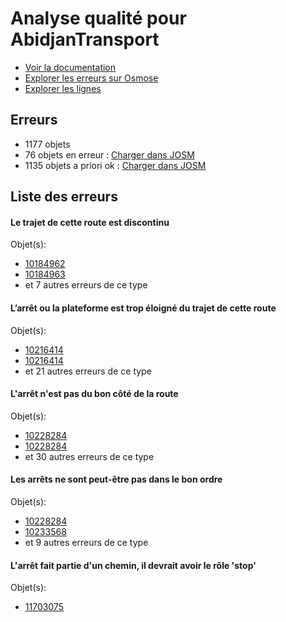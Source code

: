 # Analyse qualité pour AbidjanTransport
- [Voir la documentation](https://wiki.openstreetmap.org/wiki/FR:WikiProject_C%C3%B4te_d'Ivoire/Transport_Abidjan)
- [Explorer les erreurs sur Osmose](http://osmose.openstreetmap.fr/fr/errors/?country=ivory_coast&item=9014,1260,2140)
- [Explorer les lignes](https://jungle-bus.github.io/unroll/?project=Abidjan)


## Erreurs
- 1177 objets
- 76 objets en erreur : [Charger dans JOSM](http://localhost:8111/load_object?relation_members=true&objects=r10184962,r10184963,r10185123,r10216414,r10216414,r10228284,r10228284,r10228284,r10228284,r10228284,r10228284,r10228284,r10228284,r10228284,r10228284,r10228284,r10228284,r10228284,r10228284,r10228284,r10228284,r10228284,r10228284,r10228284,r10228284,r10228284,r10228284,r10228284,r10228284,r10228284,r10228284,r10228284,r10233568,r10235486,r10235486,r10240675,r10240913,r10240913,r10241380,r10241607,r10241608,r10260867,r10271255,r10286585,r10289375,r10290875,r10290875,r10291017,r10300150,r10301547,r10301547,r10408668,r10408693,r10412423,r10460655,r10460656,r10460656,r10465033,r11539786,r11578621,r11589208,r11592495,r11592496,r11592957,r11592958,r11597454,r11702590,r11702771,r11703075,r11703075,r11703169,r11703221,r11703302,r11703302,r13531847,r13531848)
- 1135 objets a priori ok : [Charger dans JOSM](http://localhost:8111/load_object?relation_members=true&objects=r10464893,r10465035,r10246667,r10246746,r10247975,r10211655,r10235280,r10271257,r10286458,r10286236,r10279858,r10233569,r10408939,r10237485,r10216288,r10290876,r10290233,r10289989,r10213167,r10395065,r10395178,r10395136,r10192143,r10248235,r10187611,r10228020,r5985016,r10201145,r10241119,r10231465,r10232988,r10240686,r10270789,r10190159,r9589447,r10228047,r10301060,r10265827,r10230294,r10192153,r10261637,r10225666,r10257679,r10241609,r10234049,r10266646,r10212293,r10235433,r10301478,r10212448,r10266864,r10267036,r10270241,r10270989,r10241430,r10241191,r10173635,r10199868,r10213431,r10265924,r10206969,r10220180,r10220245,r10187867,r10256311,r10212284,r10301548,r10191924,r10271088,r10256167,r10246874,r10246195,r10206110,r10228332,r10216195,r10228894,r10215677,r10247373,r10190354,r10241995,r10247522,r10228286,r10241381,r10289376,r10260743,r10238035,r10228640,r10229775,r10211372,r10200077,r10291303,r10261222,r10211824,r10087961,r10220807,r10206986,r10300549,r10289749,r10240809,r10281561,r10282981,r10283602,r10283796,r10228996,r10215413,r10286821,r10280602,r10228832,r10434093,r10285983,r10286387,r10361922,r10286586,r10397199,r10397090,r10189319,r10215245,r10391644,r10394941,r10179435,r10184139,r10184730,r10184964,r10185142,r10185406,r10460517,r10461307,r11600997,r11604247,r11702772,r13421219,r13487772,r13487952,r13488047,r13489593,r13493717,r13494776,r13495195,r13496911,r13497450,r13497827,r13498052,r13498096,r13498116,r13499112,r13499675,r13499973,r13500113,r13500219,r13532726,r13532887,r10179006,r10185169,r10185403,r10402404,r10402518,r10402749,r10403055,r10404238,r10406387,r10406547,r10406621,r10406865,r10407729,r10407850,r10409494,r10409714,r10410754,r10411047,r10430127,r10430627,r10442364,r10459360,r10459458,r10460657,r10460968,r10461146,r10461959,r10474495,r10474747,r10476005,r10476178,r10476298,r10480217,r10480360,r10480446,r10480461,r10480573,r10521453,r13438124,r13438313,r13463948,r13466128,r13469152,r13469249,r13491534,r13494705,r13494764,r13494859,r11535716,r11703076,r11703113,r11703171,r11703223,r11703304,r10406129,r10403061,r11592212,r11619877,r11619939,r11620000,r11620022,r11620051,r11620886,r11620905,r11702376,r11702592,r11702874,r11702965,r11703071,r11703128,r11758498,r11758556,r13411244,r13491913,r13492204,r10651885,r10651976,r10653426,r10653562,r10653808,r11573879,r11592326,r11592497,r11592766,r11592897,r11592959,r11593183,r11596845,r11597012,r11597137,r11597169,r11597201,r11597456,r11600234,r11600299,r11600482,r13421393,r13423262,r13423303,r13494497,r13494647,r13494711,r10413253,r11592064,r11597021,r13531691,r13531849,r13531947,r13532024,r13532225,r10408669,r10408694,r10408727,r10412424,r10412781,r10413050,r10413162,r10413686,r10416510,r10416736,r10430197,r10430593,r10431102,r10628612,r10628718,r10628857,r10653984,r10669276,r11529699,r11531745,r11531813,r11531971,r11532200,r11532307,r11532430,r11532537,r11539651,r11539787,r11543111,r11543163,r11543219,r11543567,r11543885,r11581772,r11581822,r11581878,r11591910,r11592007,r11592121,r13486952,r13486968,r13486974,r13486989,r13487010,r13492314,r13495116,r13495201,r13533699,r10672696,r10676982,r10677072,r10677135,r10677516,r10677691,r11527162,r11527427,r11529097,r11529225,r11529405,r11538371,r11538539,r11538775,r11539470,r11539584,r10647547,r10647596,r10647737,r10670070,r10670151,r11702225,r11702278,r10408771,r10408836,r11544387,r11544470,r11548462,r11555785,r11555928,r11569330,r11569444,r11572895,r11578622,r11580511,r11580548,r11581068,r11581116,r11581529,r11581693,r11581798,r11581842,r11583609,r11583655,r11583703,r11583900,r11588596,r11588862,r11588965,r11589210,r11592385,r11592419,r11592466,r11592571,r11592774,r11592840,r11596432,r11596455,r11596584,r11596698,r11596735,r11596752,r11596793,r11596832,r11596868,r11596890,r11619625,r11619658,r11619704,r11702381,r13486886,r13486931,r5985015,r5986717,r8774949,r8778704,r9589445,r9589446,r10087879,r10173633,r10173634,r10178669,r10178996,r10179433,r10179434,r10183939,r10184124,r10184409,r10184729,r10184954,r10185122,r10185168,r10185402,r10185404,r10185405,r10186002,r10186314,r10187868,r10188094,r10188362,r10188868,r10189025,r10189317,r10189318,r10190158,r10190187,r10190353,r10191847,r10191923,r10191926,r10192050,r10192152,r10192285,r10192310,r10199196,r10199867,r10199984,r10200076,r10201097,r10201144,r10206109,r10206280,r10206587,r10206679,r10206968,r10206984,r10206985,r10211370,r10211371,r10211654,r10211802,r10211822,r10211823,r10212059,r10212283,r10212291,r10212292,r10212447,r10213165,r10213166,r10213300,r10213429,r10213430,r10213485,r10215243,r10215244,r10215412,r10215599,r10215675,r10215676,r10216194,r10216287,r10216365,r10217853,r10217854,r10220178,r10220179,r10220244,r10220282,r10220806,r10225401,r10225665,r10228019,r10228045,r10228046,r10228185,r10228285,r10228331,r10228619,r10228638,r10228639,r10228830,r10228831,r10228893,r10228982,r10228994,r10228995,r10229085,r10229117,r10229774,r10230044,r10230293,r10230474,r10231464,r10231839,r10232987,r10233567,r10233895,r10234048,r10234830,r10235070,r10235071,r10235278,r10235279,r10235432,r10235487,r10235565,r10237484,r10238033,r10238034,r10240674,r10240685,r10240807,r10240808,r10240914,r10241038,r10241117,r10241118,r10241190,r10241220,r10241379,r10241429,r10241587,r10241994,r10242016,r10246091,r10246092,r10246194,r10246442,r10246443,r10246666,r10246745,r10246873,r10247372,r10247520,r10247521,r10247974,r10248233,r10248234,r10256124,r10256166,r10256269,r10256310,r10256955,r10257084,r10257356,r10257678,r10257967,r10260742,r10261220,r10261221,r10261631,r10261632,r10261636,r10261866,r10261980,r10262496,r10265825,r10265826,r10265922,r10265923,r10266010,r10266156,r10266644,r10266645,r10266862,r10266863,r10267034,r10267035,r10267754,r10270239,r10270240,r10270787,r10270788,r10270988,r10271086,r10271087,r10271256,r10279856,r10279857,r10280600,r10280601,r10281559,r10281560,r10282979,r10282980,r10283600,r10283601,r10283794,r10283795,r10285981,r10285982,r10286234,r10286235,r10286386,r10286456,r10286457,r10286494,r10286811,r10286819,r10286820,r10289374,r10289747,r10289748,r10289987,r10289988,r10290231,r10290232,r10290940,r10291226,r10291227,r10291301,r10291302,r10300547,r10300548,r10300807,r10301058,r10301059,r10301477,r10301546,r10361921,r10362134,r10362403,r10366136,r10391642,r10391643,r10394939,r10394940,r10395063,r10395064,r10395134,r10395135,r10395176,r10395177,r10397088,r10397089,r10397197,r10397198,r10398565,r10402402,r10402403,r10402516,r10402517,r10402747,r10402748,r10403053,r10403054,r10403059,r10403060,r10404236,r10404237,r10406127,r10406128,r10406385,r10406386,r10406545,r10406546,r10406619,r10406620,r10406863,r10406864,r10407727,r10407728,r10407848,r10407849,r10408667,r10408692,r10408725,r10408726,r10408769,r10408770,r10408834,r10408835,r10408844,r10409492,r10409493,r10409712,r10409713,r10410752,r10410753,r10411046,r10412113,r10412422,r10412779,r10412780,r10413048,r10413049,r10413160,r10413161,r10413251,r10413252,r10413684,r10413685,r10416163,r10416468,r10416469,r10416508,r10416509,r10416734,r10416735,r10430125,r10430126,r10430195,r10430196,r10430591,r10430592,r10430625,r10430626,r10431100,r10431101,r10434091,r10434092,r10442362,r10442363,r10459358,r10459359,r10459456,r10459457,r10460515,r10460516,r10460966,r10460967,r10461305,r10461306,r10461957,r10461958,r10465034,r10465083,r10474250,r10474251,r10474493,r10474494,r10474745,r10474746,r10476003,r10476004,r10476176,r10476177,r10476296,r10476297,r10480215,r10480216,r10480358,r10480359,r10480444,r10480445,r10480459,r10480460,r10480571,r10480572,r10521451,r10521452,r10628610,r10628611,r10628716,r10628717,r10628855,r10628856,r10647545,r10647546,r10647594,r10647595,r10647735,r10647736,r10651883,r10651884,r10651974,r10651975,r10653424,r10653425,r10653560,r10653561,r10653806,r10653807,r10653982,r10653983,r10669274,r10669275,r10670068,r10670069,r10670149,r10670150,r10672694,r10672695,r10676980,r10676981,r10677070,r10677071,r10677133,r10677134,r10677514,r10677515,r10677689,r10677690,r11527160,r11527161,r11527425,r11527426,r11529095,r11529096,r11529223,r11529224,r11529403,r11529404,r11529697,r11529698,r11531743,r11531744,r11531811,r11531812,r11531969,r11531970,r11532198,r11532199,r11532305,r11532306,r11532428,r11532429,r11532535,r11532536,r11535714,r11535715,r11538369,r11538370,r11538537,r11538538,r11538774,r11539468,r11539469,r11539582,r11539583,r11539649,r11539650,r11539785,r11543109,r11543110,r11543161,r11543162,r11543217,r11543218,r11543565,r11543566,r11543883,r11543884,r11544385,r11544386,r11544468,r11544469,r11548460,r11548461,r11555783,r11555784,r11555926,r11555927,r11569013,r11569328,r11569329,r11569442,r11569443,r11572893,r11572894,r11573878,r11578620,r11580509,r11580510,r11580546,r11580547,r11581066,r11581067,r11581114,r11581115,r11581527,r11581528,r11581691,r11581692,r11581770,r11581771,r11581796,r11581797,r11581820,r11581821,r11581840,r11581841,r11581876,r11581877,r11583590,r11583591,r11583652,r11583653,r11583701,r11583702,r11583898,r11583899,r11588594,r11588595,r11588860,r11588861,r11588963,r11588964,r11589209,r11591908,r11591909,r11592005,r11592006,r11592062,r11592063,r11592119,r11592120,r11592210,r11592211,r11592324,r11592325,r11592383,r11592384,r11592417,r11592418,r11592464,r11592465,r11592569,r11592570,r11592764,r11592765,r11592772,r11592773,r11592838,r11592839,r11592895,r11592896,r11593181,r11593182,r11596430,r11596431,r11596453,r11596454,r11596582,r11596583,r11596696,r11596697,r11596733,r11596734,r11596750,r11596751,r11596791,r11596792,r11596830,r11596831,r11596843,r11596844,r11596866,r11596867,r11596888,r11596889,r11597010,r11597011,r11597019,r11597020,r11597122,r11597136,r11597167,r11597168,r11597199,r11597200,r11597455,r11600232,r11600233,r11600297,r11600298,r11600480,r11600481,r11600819,r11600995,r11600996,r11604245,r11604246,r11619623,r11619624,r11619656,r11619657,r11619702,r11619703,r11619875,r11619876,r11619937,r11619938,r11619998,r11619999,r11620020,r11620021,r11620049,r11620050,r11620884,r11620885,r11620903,r11620904,r11702223,r11702224,r11702276,r11702277,r11702374,r11702375,r11702379,r11702380,r11702591,r11702770,r11702872,r11702873,r11702963,r11702964,r11703069,r11703070,r11703074,r11703111,r11703112,r11703126,r11703127,r11703170,r11703222,r11703303,r11758496,r11758497,r11758554,r11758555,r12806005,r12806048,r12834948,r12834949,r13411242,r13411243,r13421217,r13421218,r13421391,r13421392,r13423260,r13423261,r13423301,r13423302,r13438122,r13438123,r13438311,r13438312,r13463946,r13463947,r13466126,r13466127,r13469150,r13469151,r13469247,r13469248,r13486884,r13486885,r13486929,r13486930,r13486950,r13486951,r13486966,r13486967,r13486972,r13486973,r13486987,r13486988,r13487008,r13487009,r13487770,r13487771,r13487950,r13487951,r13488045,r13488046,r13489591,r13489592,r13491532,r13491533,r13491911,r13491912,r13492202,r13492203,r13492312,r13492313,r13493715,r13493716,r13494495,r13494496,r13494645,r13494646,r13494703,r13494704,r13494709,r13494710,r13494762,r13494763,r13494774,r13494775,r13494857,r13494858,r13495114,r13495115,r13495193,r13495194,r13495199,r13495200,r13496909,r13496910,r13497448,r13497449,r13497825,r13497826,r13498050,r13498051,r13498094,r13498095,r13498114,r13498115,r13499110,r13499111,r13499673,r13499674,r13499971,r13499972,r13500111,r13500112,r13500217,r13500218,r13531689,r13531690,r13531945,r13531946,r13532022,r13532023,r13532223,r13532224,r13532724,r13532725,r13532885,r13532886,r13533697,r13533698)

## Liste des erreurs

#### Le trajet de cette route est discontinu



Objet(s):

- [10184962](http://localhost:8111/load_object?relation_members=true&objects=r10184962)
- [10184963](http://localhost:8111/load_object?relation_members=true&objects=r10184963)
- et 7 autres erreurs de ce type

    

#### L’arrêt ou la plateforme est trop éloigné du trajet de cette route



Objet(s):

- [10216414](http://localhost:8111/load_object?relation_members=true&objects=r10216414)
- [10216414](http://localhost:8111/load_object?relation_members=true&objects=r10216414)
- et 21 autres erreurs de ce type

    

#### L'arrêt n'est pas du bon côté de la route



Objet(s):

- [10228284](http://localhost:8111/load_object?relation_members=true&objects=r10228284)
- [10228284](http://localhost:8111/load_object?relation_members=true&objects=r10228284)
- et 30 autres erreurs de ce type

    

#### Les arrêts ne sont peut-être pas dans le bon ordre



Objet(s):

- [10228284](http://localhost:8111/load_object?relation_members=true&objects=r10228284)
- [10233568](http://localhost:8111/load_object?relation_members=true&objects=r10233568)
- et 9 autres erreurs de ce type

    

#### L'arrêt fait partie d'un chemin, il devrait avoir le rôle 'stop'



Objet(s):

- [11703075](http://localhost:8111/load_object?relation_members=true&objects=r11703075)

    
